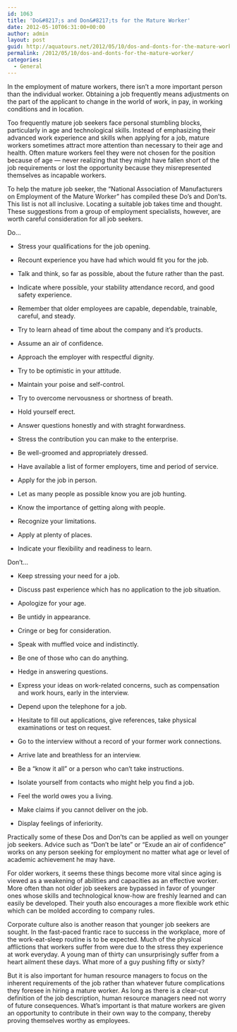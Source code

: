 ```yaml
---
id: 1063
title: 'Do&#8217;s and Don&#8217;ts for the Mature Worker'
date: 2012-05-10T06:31:00+00:00
author: admin
layout: post
guid: http://aquatours.net/2012/05/10/dos-and-donts-for-the-mature-worker/
permalink: /2012/05/10/dos-and-donts-for-the-mature-worker/
categories:
  - General
---
```

In the employment of mature workers, there isn&#8217;t a more important person than the individual worker. Obtaining a job frequently means adjustments on the part of the applicant to change in the world of work, in pay, in working conditions and in location.

Too frequently mature job seekers face personal stumbling blocks, particularly in age and technological skills. Instead of emphasizing their advanced work experience and skills when applying for a job, mature workers sometimes attract more attention than necessary to their age and health. Often mature workers feel they were not chosen for the position because of age &#8212; never realizing that they might have fallen short of the job requirements or lost the opportunity because they misrepresented themselves as incapable workers.

To help the mature job seeker, the &#8220;National Association of Manufacturers on Employment of the Mature Worker&#8221; has compiled these Do&#8217;s and Don&#8217;ts. This list is not all inclusive. Locating a suitable job takes time and thought. These suggestions from a group of employment specialists, however, are worth careful consideration for all job seekers.

Do&#8230;
  
* Stress your qualifications for the job opening.
  
* Recount experience you have had which would fit you for the job.
  
* Talk and think, so far as possible, about the future rather than the past.
  
* Indicate where possible, your stability attendance record, and good safety experience.
  
* Remember that older employees are capable, dependable, trainable, careful, and steady.
  
* Try to learn ahead of time about the company and it&#8217;s products.
  
* Assume an air of confidence.
  
* Approach the employer with respectful dignity.
  
* Try to be optimistic in your attitude.
  
* Maintain your poise and self-control.
  
* Try to overcome nervousness or shortness of breath.
  
* Hold yourself erect.
  
* Answer questions honestly and with straght forwardness.
  
* Stress the contribution you can make to the enterprise.
  
* Be well-groomed and appropriately dressed.
  
* Have available a list of former employers, time and period of service.
  
* Apply for the job in person.
  
* Let as many people as possible know you are job hunting.
  
* Know the importance of getting along with people.
  
* Recognize your limitations.
  
* Apply at plenty of places.
  
* Indicate your flexibility and readiness to learn.

Don&#8217;t&#8230;
  
* Keep stressing your need for a job.
  
* Discuss past experience which has no application to the job situation.
  
* Apologize for your age.
  
* Be untidy in appearance.
  
* Cringe or beg for consideration.
  
* Speak with muffled voice and indistinctly.
  
* Be one of those who can do anything.
  
* Hedge in answering questions.
  
* Express your ideas on work-related concerns, such as compensation and work hours, early in the interview.
  
* Depend upon the telephone for a job.
  
* Hesitate to fill out applications, give references, take physical examinations or test on request.
  
* Go to the interview without a record of your former work connections.
  
* Arrive late and breathless for an interview.
  
* Be a &#8220;know it all&#8221; or a person who can&#8217;t take instructions.
  
* Isolate yourself from contacts who might help you find a job.
  
* Feel the world owes you a living.
  
* Make claims if you cannot deliver on the job.
  
* Display feelings of inferiority.

Practically some of these Dos and Don&#8217;ts can be applied as well on younger job seekers. Advice such as &#8220;Don&#8217;t be late&#8221; or &#8220;Exude an air of confidence&#8221; works on any person seeking for employment no matter what age or level of academic achievement he may have.

For older workers, it seems these things become more vital since aging is viewed as a weakening of abilities and capacities as an effective worker. More often than not older job seekers are bypassed in favor of younger ones whose skills and technological know-how are freshly learned and can easily be developed. Their youth also encourages a more flexible work ethic which can be molded according to company rules.

Corporate culture also is another reason that younger job seekers are sought. In the fast-paced frantic race to success in the workplace, more of the work-eat-sleep routine is to be expected. Much of the physical afflictions that workers suffer from were due to the stress they experience at work everyday. A young man of thirty can unsurprisingly suffer from a heart ailment these days. What more of a guy pushing fifty or sixty?

But it is also important for human resource managers to focus on the inherent requirements of the job rather than whatever future complications they foresee in hiring a mature worker. As long as there is a clear-cut definition of the job description, human resource managers need not worry of future consequences. What&#8217;s important is that mature workers are given an opportunity to contribute in their own way to the company, thereby proving themselves worthy as employees.